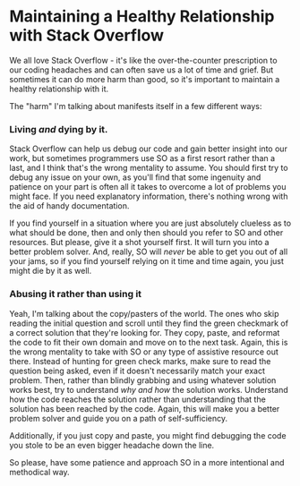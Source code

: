 # Maintaining a Healthy Relationship with Stack Overflow

We all love Stack Overflow - it's like the over-the-counter prescription to our coding headaches and can often save us a lot of time and grief. But sometimes it can do more harm than good, so it's important to maintain a healthy relationship with it.

The "harm" I'm talking about manifests itself in a few different ways:

### Living *and* dying by it.

Stack Overflow can help us debug our code and gain better insight into our work, but sometimes programmers use SO as a first resort rather than a last, and I think that's the wrong mentality to assume. You should first try to debug any issue on your own, as you'll find that some ingenuity and patience on your part is often all it takes to overcome a lot of problems you might face. If you need explanatory information, there's nothing wrong with the aid of handy documentation. 

If you find yourself in a situation where you are just absolutely clueless as to what should be done, then and only then should you refer to SO and other resources. But please, give it a shot yourself first. It will turn you into a better problem solver. And, really, SO will *never* be able to get you out of all your jams, so if you find yourself relying on it time and time again, you just might die by it as well.

### Abusing it rather than using it

Yeah, I'm talking about the copy/pasters of the world. The ones who skip reading the initial question and scroll until they find the green checkmark of a correct solution that they're looking for. They copy, paste, and reformat the code to fit their own domain and move on to the next task. Again, this is the wrong mentality to take with SO or any type of assistive resource out there. Instead of hunting for green check marks, make sure to read the question being asked, even if it doesn't necessarily match your exact problem. Then, rather than blindly grabbing and using whatever solution works best, try to understand *why and how* the solution works. Understand how the code reaches the solution rather than understanding that the solution has been reached by the code. Again, this will make you a better problem solver and guide you on a path of self-sufficiency. 

Additionally, if you just copy and paste, you might find debugging the code you stole to be an even bigger headache down the line. 


So please, have some patience and approach SO in a more intentional and methodical way.

